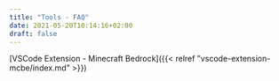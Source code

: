```yaml
---
title: "Tools - FAQ"
date: 2021-05-20T10:14:16+02:00
draft: false
---
```


[VSCode Extension - Minecraft Bedrock]({{< relref "vscode-extension-mcbe/index.md" >}})
